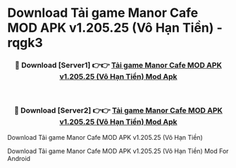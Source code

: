 # Download Tải game Manor Cafe MOD APK v1.205.25 (Vô Hạn Tiền) - rqgk3


<div align="center">
<h3>🔴 Download [Server1] 👉👉 <a href="https://apk-comot.site?title=Tải_game_Manor_Cafe_MOD_APK_v1.205.25_(Vô_Hạn_Tiền)">Tải game Manor Cafe MOD APK v1.205.25 (Vô Hạn Tiền) Mod Apk</a></h3><br>
<h3>🔴 Download [Server2] 👉👉 <a href="https://apk-comot.site?title=Tải_game_Manor_Cafe_MOD_APK_v1.205.25_(Vô_Hạn_Tiền)">Tải game Manor Cafe MOD APK v1.205.25 (Vô Hạn Tiền) Mod Apk</a></h3>
</div>



Download Tải game Manor Cafe MOD APK v1.205.25 (Vô Hạn Tiền) 

Download Tải game Manor Cafe MOD APK v1.205.25 (Vô Hạn Tiền) Mod For Android